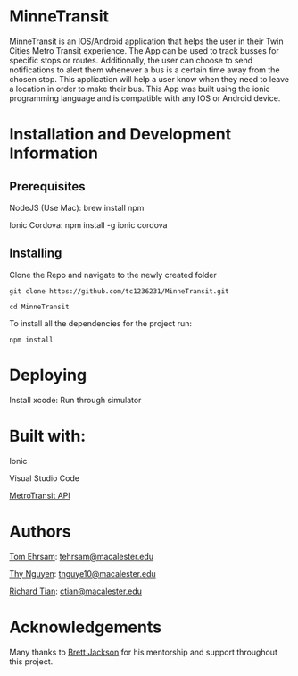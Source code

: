 # MinneTransit
MinneTransit is an IOS/Android application that helps the user in their Twin Cities Metro Transit experience. The App can be used to track busses for specific stops or routes. Additionally, the user can choose to send notifications to alert them whenever a bus is a certain time away from the chosen stop. This application will help a user know when they need to leave a location in order to make their bus.
This App was built using the ionic programming language and is compatible with any IOS or Android device.
# Installation and Development Information
## Prerequisites
NodeJS (Use Mac): brew install npm

Ionic Cordova: npm install -g ionic cordova

## Installing
Clone the Repo and navigate to the newly created folder
```
git clone https://github.com/tc1236231/MinneTransit.git
```

```
cd MinneTransit
```

To install all the dependencies for the project run:

```
npm install
```

# Deploying

Install xcode: Run through simulator

# Built with:
Ionic

Visual Studio Code

[MetroTransit API](http://svc.metrotransit.org)

# Authors
[Tom Ehrsam](https://github.com/tehrsam): tehrsam@macalester.edu

[Thy Nguyen](https://github.com/thytng): tnguye10@macalester.edu

[Richard Tian](https://github.com/tc1236231): ctian@macalester.edu

# Acknowledgements
Many thanks to [Brett Jackson](https://github.com/bretjackson) for his mentorship and support throughout this project.

